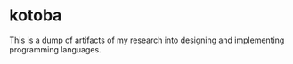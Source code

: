 # kotoba

This is a dump of artifacts of my research into designing and implementing programming languages. 
